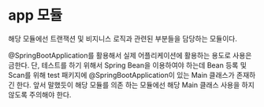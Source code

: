 # app 모듈
해당 모듈에선 트랜잭션 및 비지니스 로직과 관련된 부분들을 담당하는 모듈이다. 

@SpringBootApplication를 활용해서 실제 어플리케이션에 활용하는 용도로 사용은 금한다. 단, 테스트를
하기 위해서 Spring Bean을 이용하여야 하는데 Bean 등록 및 Scan를 위해 test 패키지에 @SpringBootApplication이 있는 Main 클래스가 존재하긴 한다.
앞서 말했듯이 해당 모듈를 의존 하는 모듈에선 해당 Main 클래스 사용을 하지 않도록 주의해야 한다.